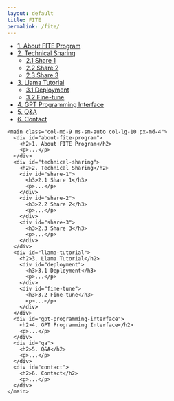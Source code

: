 ```yaml
---
layout: default
title: FITE
permalink: /fite/
---
```


<div class="container-fluid">
  <div class="row">
    <nav id="sidebar" class="col-md-3 col-lg-2 d-md-block bg-light sidebar">
      <div class="position-sticky">
        <ul class="nav flex-column">
          <li class="nav-item">
            <a class="nav-link active" href="#about-fite-program">1. About FITE Program</a>
          </li>
          <li class="nav-item">
            <a class="nav-link" href="#technical-sharing">2. Technical Sharing</a>
            <ul>
              <li><a class="nav-link" href="#share-1">2.1 Share 1</a></li>
              <li><a class="nav-link" href="#share-2">2.2 Share 2</a></li>
              <li><a class="nav-link" href="#share-3">2.3 Share 3</a></li>
            </ul>
          </li>
          <li class="nav-item">
            <a class="nav-link" href="#llama-tutorial">3. Llama Tutorial</a>
            <ul>
              <li><a class="nav-link" href="#deployment">3.1 Deployment</a></li>
              <li><a class="nav-link" href="#fine-tune">3.2 Fine-tune</a></li>
            </ul>
          </li>
          <li class="nav-item">
            <a class="nav-link" href="#gpt-programming-interface">4. GPT Programming Interface</a></li>
          <li class="nav-item">
            <a class="nav-link" href="#qa">5. Q&A</a></li>
          <li class="nav-item">
            <a class="nav-link" href="#contact">6. Contact</a></li>
        </ul>
      </div>
    </nav>

    <main class="col-md-9 ms-sm-auto col-lg-10 px-md-4">
      <div id="about-fite-program">
        <h2>1. About FITE Program</h2>
        <p>...</p>
      </div>
      <div id="technical-sharing">
        <h2>2. Technical Sharing</h2>
        <div id="share-1">
          <h3>2.1 Share 1</h3>
          <p>...</p>
        </div>
        <div id="share-2">
          <h3>2.2 Share 2</h3>
          <p>...</p>
        </div>
        <div id="share-3">
          <h3>2.3 Share 3</h3>
          <p>...</p>
        </div>
      </div>
      <div id="llama-tutorial">
        <h2>3. Llama Tutorial</h2>
        <div id="deployment">
          <h3>3.1 Deployment</h3>
          <p>...</p>
        </div>
        <div id="fine-tune">
          <h3>3.2 Fine-tune</h3>
          <p>...</p>
        </div>
      </div>
      <div id="gpt-programming-interface">
        <h2>4. GPT Programming Interface</h2>
        <p>...</p>
      </div>
      <div id="qa">
        <h2>5. Q&A</h2>
        <p>...</p>
      </div>
      <div id="contact">
        <h2>6. Contact</h2>
        <p>...</p>
      </div>
    </main>
  </div>
</div>

<style>
  #sidebar ul ul {
    padding-left: 20px;
  }
</style>
